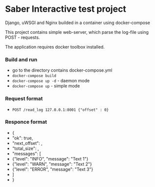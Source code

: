 # Saber Interactive test project 

Django, uWSGI and Nginx builded in a container using docker-compose

This project contains simple web-server, which parse the log-file using POST - requests. 

The application requires docker toolbox installed.

### Build and run
* go to the directory contains docker-compose.yml
* `docker-compose build`
* `docker-compose up -d` - daemon mode
* `docker-compose up`    - simple mode

### Request format
* `POST /read_log 127.0.0.1:8001 {"offset" : 0}`

### Responce format
* {
*  "ok": true,
*  "next_offset": <number>,
*  "total_size": <number>,
*  "messages": [
*    {"level": "INFO", "message": "Text 1"}
*    {"level": "WARN", "message": "Text 2"}
*    {"level": "ERROR", "message": "Text 3"}
*  ]
* }

